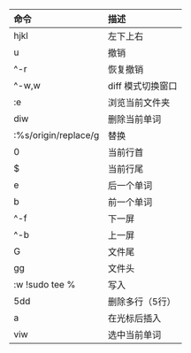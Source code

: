 | 命令                 | 描述              |
|:---------------------|:------------------|
| hjkl                 | 左下上右          |
| u                    | 撤销              |
| ^-r                  | 恢复撤销          |
| ^-w,w                | diff 模式切换窗口 |
| :e                   | 浏览当前文件夹    |
| diw                  | 删除当前单词      |
| :%s/origin/replace/g | 替换              |
| 0                    | 当前行首          |
| $                    | 当前行尾          |
| e                    | 后一个单词        |
| b                    | 前一个单词        |
| ^-f                  | 下一屏            |
| ^-b                  | 上一屏            |
| G                    | 文件尾            |
| gg                   | 文件头            |
| :w !sudo tee %       | 写入              |
| 5dd                  | 删除多行（5行）   |
| a                    | 在光标后插入      |
| viw                  | 选中当前单词      |

